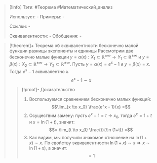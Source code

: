 > [!info]
> Тэги: #Теорема #Математический_анализ   
> 
> Использует: *-*
> Примеры: *-*
> 
> Ссылки: *-*
> 
> Эквивалентности: *-*
> Обобщения: *-*

> [!theorem]+ Теорема об эквивалентности бесконечно малой функции разницы экспоненты и единицы 
> Рассмотрим две бесконечно малые функции $y=\alpha(x):X_1 \subset \mathbb{R^{\pm\infty}}\rightarrow Y_1 \subset \mathbb{R^{\pm\infty}}$ и $y=\beta(x):X_2 \subset \mathbb{R^{\pm\infty}}\rightarrow Y_2 \subset \mathbb{R^{\pm\infty}}$. Пусть $y=\alpha(x) = e^x-1$ и $y=\beta(x) = x$. Тогда $e^x-1$ эквивалентно $x$.
> $$e^x-1 \sim x$$
> > [!proof]- Доказательство
> > 1. Воспользуемся сравнением бесконечно малых функций: $$\lim_{x \to x_0} \frac{e^x - 1}{x} =$$
> > 2. Осуществим замену: пусть $e^x - 1 = t \to x_0$, тогда $e^x = 1 + t$ и $x = \ln(1+t)$, значит: $$= \lim_{t \to x_0} \frac{t}{\ln (1+t)} =$$
> > 3. Как видим, мы получили знакомое отношение на $\ln (1+x) \sim x$. По свойству эквивалентности $\ln (1+x) \sim x  \Rightarrow x \sim \ln (1+x)$, а значит: $$= 1$$
